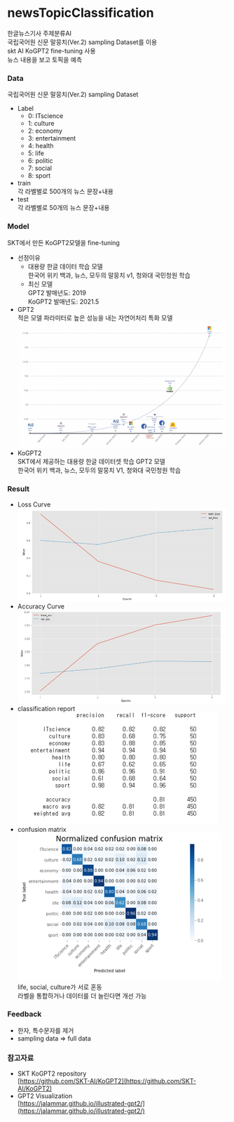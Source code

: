 # newsTopicClassification  
  
한글뉴스기사 주제분류AI  
국립국어원 신문 말뭉치(Ver.2) sampling Dataset를 이용    
skt AI KoGPT2 fine-tuning 사용    
뉴스 내용을 보고 토픽을 예측    
  
  
### Data  
국립국어원 신문 말뭉치(Ver.2) sampling Dataset  
- Label  
    - 0: ITscience  
    - 1: culture  
    - 2: economy  
    - 3: entertainment  
    - 4: health  
    - 5: life  
    - 6: politic  
    - 7: social  
    - 8: sport  
- train  
    각 라벨별로 500개의 뉴스 문장+내용  
- test  
    각 라벨별로 50개의 뉴스 문장+내용  
 ### Model  
 SKT에서 만든 KoGPT2모델을 fine-tuning  
 - 선정이유  
    - 대용량 한글 데이터 학습 모델  
    한국어 위키 백과, 뉴스, 모두의 말뭉치 v1, 청와대 국민청원 학습  
    - 최신 모델  
        GPT2 발매년도: 2019  
        KoGPT2 발매년도: 2021.5
 - GPT2  
    적은 모델 파라미터로 높은 성능을 내는 자연어처리 특화 모델  
    ![](https://github.com/seawavve/newsTopicClassification/blob/main/img/gpt2_compute_graph.jpg)  
 - KoGPT2  
    SKT에서 제공하는 대용량 한글 데이터셋 학습 GPT2 모델  
    한국어 위키 백과, 뉴스, 모두의 말뭉치 V1, 청와대 국민청원 학습  
 ### Result    
 - Loss Curve  
 ![](https://github.com/seawavve/newsTopicClassification/blob/main/img/loss_curve.jpg)  
 - Accuracy Curve  
 ![](https://github.com/seawavve/newsTopicClassification/blob/main/img/accuracy_curve.jpg)  
 - classification report  
 ![](https://github.com/seawavve/newsTopicClassification/blob/main/img/classification_report.jpg)  
 - confusion matrix  
 ![](https://github.com/seawavve/newsTopicClassification/blob/main/img/confusion_matrix.jpg)  
life,  social, culture가 서로 혼동  
라벨을 통합하거나 데이터를 더 늘린다면 개선 가능  
### Feedback  
- 한자, 특수문자를 제거  
- sampling data ⇒ full data  
  
### 참고자료  
- SKT KoGPT2 repository  
[https://github.com/SKT-AI/KoGPT2](https://github.com/SKT-AI/KoGPT2)  
- GPT2 Visualization  
[https://jalammar.github.io/illustrated-gpt2/](https://jalammar.github.io/illustrated-gpt2/)  
